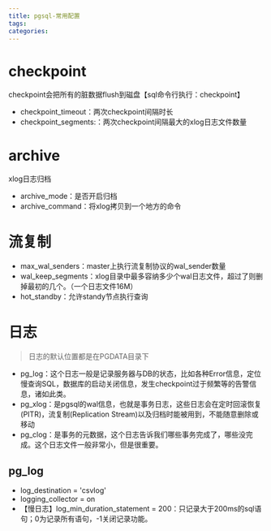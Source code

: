 ```yaml
---
title: pgsql-常用配置
tags:
categories:
---
```

# checkpoint
checkpoint会把所有的脏数据flush到磁盘【sql命令行执行：checkpoint】

* checkpoint_timeout：两次checkpoint间隔时长
* checkpoint_segments:：两次checkpoint间隔最大的xlog日志文件数量

# archive
xlog日志归档

* archive_mode：是否开启归档
* archive_command：将xlog拷贝到一个地方的命令

# 流复制
* max_wal_senders：master上执行流复制协议的wal_sender数量
* wal_keep_segments：xlog目录中最多容纳多少个wal日志文件，超过了则删掉最初的几个。（一个日志文件16M）
* hot_standby：允许standy节点执行查询

# 日志
>日志的默认位置都是在PGDATA目录下

* pg_log：这个日志一般是记录服务器与DB的状态，比如各种Error信息，定位慢查询SQL，数据库的启动关闭信息，发生checkpoint过于频繁等的告警信 息，诸如此类。
* pg_xlog：是pgsql的wal信息，也就是事务日志，这些日志会在定时回滚恢复(PITR)，流复制(Replication Stream)以及归档时能被用到，不能随意删除或移动
* pg_clog：是事务的元数据，这个日志告诉我们哪些事务完成了，哪些没完成。这个日志文件一般非常小，但是很重要。

## pg_log
* log_destination = 'csvlog'
* logging_collector = on
* 【慢日志】log_min_duration_statement = 200：只记录大于200ms的sql语句；0为记录所有语句，-1关闭记录功能。

